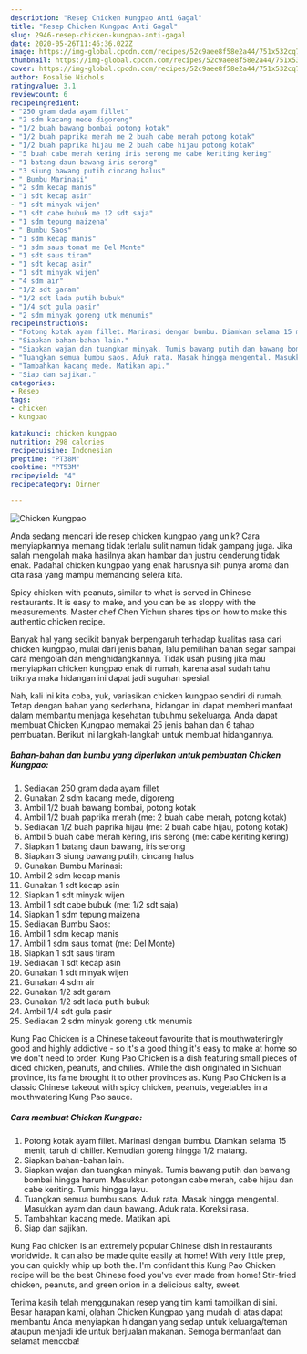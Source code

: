 ```yaml
---
description: "Resep Chicken Kungpao Anti Gagal"
title: "Resep Chicken Kungpao Anti Gagal"
slug: 2946-resep-chicken-kungpao-anti-gagal
date: 2020-05-26T11:46:36.022Z
image: https://img-global.cpcdn.com/recipes/52c9aee8f58e2a44/751x532cq70/chicken-kungpao-foto-resep-utama.jpg
thumbnail: https://img-global.cpcdn.com/recipes/52c9aee8f58e2a44/751x532cq70/chicken-kungpao-foto-resep-utama.jpg
cover: https://img-global.cpcdn.com/recipes/52c9aee8f58e2a44/751x532cq70/chicken-kungpao-foto-resep-utama.jpg
author: Rosalie Nichols
ratingvalue: 3.1
reviewcount: 6
recipeingredient:
- "250 gram dada ayam fillet"
- "2 sdm kacang mede digoreng"
- "1/2 buah bawang bombai potong kotak"
- "1/2 buah paprika merah me 2 buah cabe merah potong kotak"
- "1/2 buah paprika hijau me 2 buah cabe hijau potong kotak"
- "5 buah cabe merah kering iris serong me cabe keriting kering"
- "1 batang daun bawang iris serong"
- "3 siung bawang putih cincang halus"
- " Bumbu Marinasi"
- "2 sdm kecap manis"
- "1 sdt kecap asin"
- "1 sdt minyak wijen"
- "1 sdt cabe bubuk me 12 sdt saja"
- "1 sdm tepung maizena"
- " Bumbu Saos"
- "1 sdm kecap manis"
- "1 sdm saus tomat me Del Monte"
- "1 sdt saus tiram"
- "1 sdt kecap asin"
- "1 sdt minyak wijen"
- "4 sdm air"
- "1/2 sdt garam"
- "1/2 sdt lada putih bubuk"
- "1/4 sdt gula pasir"
- "2 sdm minyak goreng utk menumis"
recipeinstructions:
- "Potong kotak ayam fillet. Marinasi dengan bumbu. Diamkan selama 15 menit, taruh di chiller. Kemudian goreng hingga 1/2 matang."
- "Siapkan bahan-bahan lain."
- "Siapkan wajan dan tuangkan minyak. Tumis bawang putih dan bawang bombai hingga harum. Masukkan potongan cabe merah, cabe hijau dan cabe keriting. Tumis hingga layu."
- "Tuangkan semua bumbu saos. Aduk rata. Masak hingga mengental. Masukkan ayam dan daun bawang. Aduk rata. Koreksi rasa."
- "Tambahkan kacang mede. Matikan api."
- "Siap dan sajikan."
categories:
- Resep
tags:
- chicken
- kungpao

katakunci: chicken kungpao 
nutrition: 298 calories
recipecuisine: Indonesian
preptime: "PT38M"
cooktime: "PT53M"
recipeyield: "4"
recipecategory: Dinner

---
```



![Chicken Kungpao](https://img-global.cpcdn.com/recipes/52c9aee8f58e2a44/751x532cq70/chicken-kungpao-foto-resep-utama.jpg)

Anda sedang mencari ide resep chicken kungpao yang unik? Cara menyiapkannya memang tidak terlalu sulit namun tidak gampang juga. Jika salah mengolah maka hasilnya akan hambar dan justru cenderung tidak enak. Padahal chicken kungpao yang enak harusnya sih punya aroma dan cita rasa yang mampu memancing selera kita.

Spicy chicken with peanuts, similar to what is served in Chinese restaurants. It is easy to make, and you can be as sloppy with the measurements. Master chef Chen Yichun shares tips on how to make this authentic chicken recipe.

Banyak hal yang sedikit banyak berpengaruh terhadap kualitas rasa dari chicken kungpao, mulai dari jenis bahan, lalu pemilihan bahan segar sampai cara mengolah dan menghidangkannya. Tidak usah pusing jika mau menyiapkan chicken kungpao enak di rumah, karena asal sudah tahu triknya maka hidangan ini dapat jadi suguhan spesial.


Nah, kali ini kita coba, yuk, variasikan chicken kungpao sendiri di rumah. Tetap dengan bahan yang sederhana, hidangan ini dapat memberi manfaat dalam membantu menjaga kesehatan tubuhmu sekeluarga. Anda dapat membuat Chicken Kungpao memakai 25 jenis bahan dan 6 tahap pembuatan. Berikut ini langkah-langkah untuk membuat hidangannya.

<!--inarticleads1-->

##### Bahan-bahan dan bumbu yang diperlukan untuk pembuatan Chicken Kungpao:

1. Sediakan 250 gram dada ayam fillet
1. Gunakan 2 sdm kacang mede, digoreng
1. Ambil 1/2 buah bawang bombai, potong kotak
1. Ambil 1/2 buah paprika merah (me: 2 buah cabe merah, potong kotak)
1. Sediakan 1/2 buah paprika hijau (me: 2 buah cabe hijau, potong kotak)
1. Ambil 5 buah cabe merah kering, iris serong (me: cabe keriting kering)
1. Siapkan 1 batang daun bawang, iris serong
1. Siapkan 3 siung bawang putih, cincang halus
1. Gunakan  Bumbu Marinasi:
1. Ambil 2 sdm kecap manis
1. Gunakan 1 sdt kecap asin
1. Siapkan 1 sdt minyak wijen
1. Ambil 1 sdt cabe bubuk (me: 1/2 sdt saja)
1. Siapkan 1 sdm tepung maizena
1. Sediakan  Bumbu Saos:
1. Ambil 1 sdm kecap manis
1. Ambil 1 sdm saus tomat (me: Del Monte)
1. Siapkan 1 sdt saus tiram
1. Sediakan 1 sdt kecap asin
1. Gunakan 1 sdt minyak wijen
1. Gunakan 4 sdm air
1. Gunakan 1/2 sdt garam
1. Gunakan 1/2 sdt lada putih bubuk
1. Ambil 1/4 sdt gula pasir
1. Sediakan 2 sdm minyak goreng utk menumis


Kung Pao Chicken is a Chinese takeout favourite that is mouthwateringly good and highly addictive - so it&#39;s a good thing it&#39;s easy to make at home so we don&#39;t need to order. Kung Pao Chicken is a dish featuring small pieces of diced chicken, peanuts, and chilies. While the dish originated in Sichuan province, its fame brought it to other provinces as. Kung Pao Chicken is a classic Chinese takeout with spicy chicken, peanuts, vegetables in a mouthwatering Kung Pao sauce. 

<!--inarticleads2-->

##### Cara membuat Chicken Kungpao:

1. Potong kotak ayam fillet. Marinasi dengan bumbu. Diamkan selama 15 menit, taruh di chiller. Kemudian goreng hingga 1/2 matang.
1. Siapkan bahan-bahan lain.
1. Siapkan wajan dan tuangkan minyak. Tumis bawang putih dan bawang bombai hingga harum. Masukkan potongan cabe merah, cabe hijau dan cabe keriting. Tumis hingga layu.
1. Tuangkan semua bumbu saos. Aduk rata. Masak hingga mengental. Masukkan ayam dan daun bawang. Aduk rata. Koreksi rasa.
1. Tambahkan kacang mede. Matikan api.
1. Siap dan sajikan.


Kung Pao chicken is an extremely popular Chinese dish in restaurants worldwide. It can also be made quite easily at home! With very little prep, you can quickly whip up both the. I&#39;m confidant this Kung Pao Chicken recipe will be the best Chinese food you&#39;ve ever made from home! Stir-fried chicken, peanuts, and green onion in a delicious salty, sweet. 

Terima kasih telah menggunakan resep yang tim kami tampilkan di sini. Besar harapan kami, olahan Chicken Kungpao yang mudah di atas dapat membantu Anda menyiapkan hidangan yang sedap untuk keluarga/teman ataupun menjadi ide untuk berjualan makanan. Semoga bermanfaat dan selamat mencoba!
